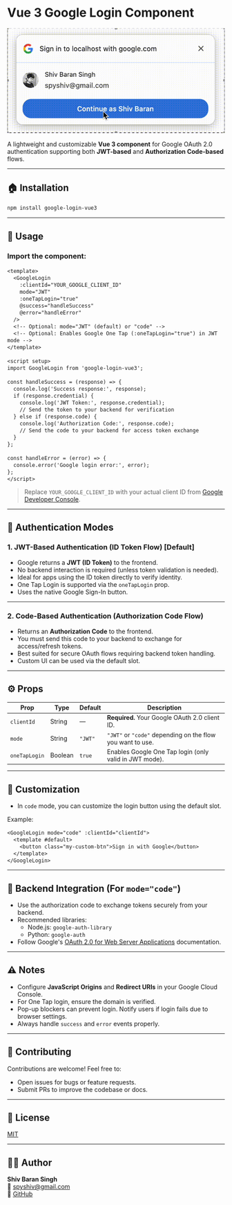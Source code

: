 # Vue 3 Google Login Component

![Login Demo](https://github.com/spyshiv/google-login-vue3/blob/18073aa38600f5f759933be28f8ead3be0916c4e/src/assets/google-login.gif)

A lightweight and customizable **Vue 3 component** for Google OAuth 2.0 authentication supporting both **JWT-based** and **Authorization Code-based** flows.

---

## 🏠 Installation

```bash
npm install google-login-vue3
```

---

## 🚀 Usage

### Import the component:

```vue
<template>
  <GoogleLogin
    :clientId="YOUR_GOOGLE_CLIENT_ID"
    mode="JWT"
    :oneTapLogin="true"
    @success="handleSuccess"
    @error="handleError"
  />
  <!-- Optional: mode="JWT" (default) or "code" -->
  <!-- Optional: Enables Google One Tap (:oneTapLogin="true") in JWT mode -->
</template>

<script setup>
import GoogleLogin from 'google-login-vue3';

const handleSuccess = (response) => {
  console.log('Success response:', response);
  if (response.credential) {
    console.log('JWT Token:', response.credential);
    // Send the token to your backend for verification
  } else if (response.code) {
    console.log('Authorization Code:', response.code);
    // Send the code to your backend for access token exchange
  }
};

const handleError = (error) => {
  console.error('Google login error:', error);
};
</script>
```

> Replace `YOUR_GOOGLE_CLIENT_ID` with your actual client ID from [Google Developer Console](https://console.cloud.google.com/apis/credentials).

---

## 🔐 Authentication Modes

### 1. **JWT-Based Authentication (ID Token Flow) [Default]**

- Google returns a **JWT (ID Token)** to the frontend.
- No backend interaction is required (unless token validation is needed).
- Ideal for apps using the ID token directly to verify identity.
- One Tap Login is supported via the `oneTapLogin` prop.
- Uses the native Google Sign-In button.

---

### 2. **Code-Based Authentication (Authorization Code Flow)**

- Returns an **Authorization Code** to the frontend.
- You must send this code to your backend to exchange for access/refresh tokens.
- Best suited for secure OAuth flows requiring backend token handling.
- Custom UI can be used via the default slot.

---

## ⚙️ Props

| Prop          | Type     | Default  | Description                                                                 |
|---------------|----------|----------|-----------------------------------------------------------------------------|
| `clientId`    | String   | —        | **Required.** Your Google OAuth 2.0 client ID.                              |
| `mode`        | String   | `"JWT"`  | `"JWT"` or `"code"` depending on the flow you want to use.                 |
| `oneTapLogin` | Boolean  | `true`   | Enables Google One Tap login (only valid in JWT mode).                      |

---

## 🤩 Customization

- In `code` mode, you can customize the login button using the default slot.

Example:

```vue
<GoogleLogin mode="code" :clientId="clientId">
  <template #default>
    <button class="my-custom-btn">Sign in with Google</button>
  </template>
</GoogleLogin>
```

---

## 🔄 Backend Integration (For `mode="code"`)

- Use the authorization code to exchange tokens securely from your backend.
- Recommended libraries:
  - Node.js: `google-auth-library`
  - Python: `google-auth`
- Follow Google's [OAuth 2.0 for Web Server Applications](https://developers.google.com/identity/protocols/oauth2/web-server#exchange-authorization-code) documentation.

---

## ⚠️ Notes

- Configure **JavaScript Origins** and **Redirect URIs** in your Google Cloud Console.
- For One Tap login, ensure the domain is verified.
- Pop-up blockers can prevent login. Notify users if login fails due to browser settings.
- Always handle `success` and `error` events properly.

---

## 🤝 Contributing

Contributions are welcome! Feel free to:
- Open issues for bugs or feature requests.
- Submit PRs to improve the codebase or docs.

---

## 📝 License

[MIT](LICENSE)

---

## 👨‍💼 Author

**Shiv Baran Singh**  
📧 [spyshiv@gmail.com](mailto:spyshiv@gmail.com)  
🔗 [GitHub](https://github.com/spyshiv)
